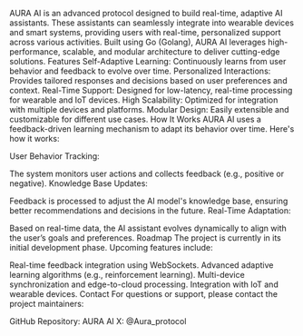 AURA AI is an advanced protocol designed to build real-time, adaptive AI assistants. These assistants can seamlessly integrate into wearable devices and smart systems, providing users with real-time, personalized support across various activities. Built using Go (Golang), AURA AI leverages high-performance, scalable, and modular architecture to deliver cutting-edge solutions.
Features
Self-Adaptive Learning: Continuously learns from user behavior and feedback to evolve over time.
Personalized Interactions: Provides tailored responses and decisions based on user preferences and context.
Real-Time Support: Designed for low-latency, real-time processing for wearable and IoT devices.
High Scalability: Optimized for integration with multiple devices and platforms.
Modular Design: Easily extensible and customizable for different use cases.
How It Works
AURA AI uses a feedback-driven learning mechanism to adapt its behavior over time. Here's how it works:

User Behavior Tracking:

The system monitors user actions and collects feedback (e.g., positive or negative).
Knowledge Base Updates:

Feedback is processed to adjust the AI model's knowledge base, ensuring better recommendations and decisions in the future.
Real-Time Adaptation:

Based on real-time data, the AI assistant evolves dynamically to align with the user’s goals and preferences.
Roadmap
The project is currently in its initial development phase. Upcoming features include:

Real-time feedback integration using WebSockets.
Advanced adaptive learning algorithms (e.g., reinforcement learning).
Multi-device synchronization and edge-to-cloud processing.
Integration with IoT and wearable devices.
Contact
For questions or support, please contact the project maintainers:

GitHub Repository: AURA AI
X: @Aura_protocol
